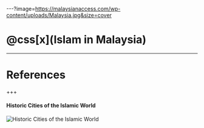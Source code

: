 ---?image=https://malaysianaccess.com/wp-content/uploads/Malaysia.jpg&size=cover
# @css[x](Islam in Malaysia)

---
# References
+++
#### Historic Cities of the Islamic World
![Historic Cities of the Islamic World](https://www.google.co.in/url?sa=i&source=images&cd=&cad=rja&uact=8&ved=2ahUKEwiwttLujP7eAhUFOSsKHXGFAMIQjRx6BAgBEAU&url=https%3A%2F%2Fbrill.com%2Fview%2Ftitle%2F13067&psig=AOvVaw2KJSXN36edVFMjy6Yei6y2&ust=1543735454756841)
